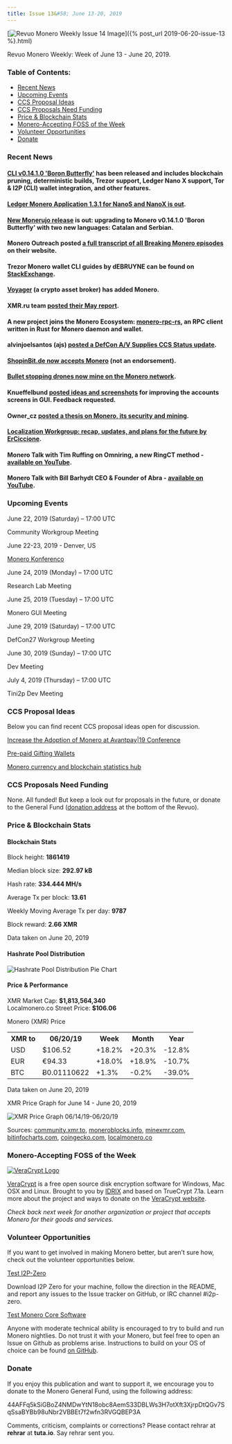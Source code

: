 ```yaml
---
title: Issue 13&#58; June 13-20, 2019
---
```

[<img src="/img/img-issue13.jpg" alt="Revuo Monero Weekly Issue 14 Image" class="img-lead">]({% post_url 2019-06-20-issue-13 %}.html)

<p class="text-lead">Revuo Monero Weekly: Week of June 13 - June 20, 2019.</p>
<!--more-->

<h3>Table of Contents:</h3>
<ul class="contents">
    <li><a href="#news">Recent News</a></li>
    <li><a href="#events">Upcoming Events</a></li>
    <li><a href="#ideas">CCS Proposal Ideas</a></li>
    <li><a href="#proposals">CCS Proposals Need Funding</a></li>
    <li><a href="#stats">Price & Blockchain Stats</a></li>
    <li><a href="#merchant">Monero-Accepting FOSS of the Week</a></li>
    <li><a href="#volunteer">Volunteer Opportunities</a></li>
    <li><a href="#donate">Donate</a></li>
</ul>

<h3 id="news">Recent News</h3>

<div class="newsbyte">
    <h4><a href="https://www.reddit.com/r/Monero/comments/c0w3cp/cli_v01410_boron_butterfly_released/" target="_blank">CLI v0.14.1.0 'Boron Butterfly'</a> has been released and includes blockchain pruning, deterministic builds, Trezor support, Ledger Nano X support, Tor & I2P (CLI) wallet integration, and other features.
    </h4>
</div>

<div class="newsbyte">
    <h4><a href="https://www.reddit.com/r/Monero/comments/c22csx/ledger_monero_application_131_for_nanos_and_nanox/" target="_blank">Ledger Monero Application 1.3.1 for NanoS and NanoX is out</a>.
    </h4>
</div>

<div class="newsbyte">
    <h4><a href="https://github.com/m2049r/xmrwallet/releases/tag/v1.11.10" target="_blank">New Monerujo release</a> is out: upgrading to Monero v0.14.1.0 'Boron Butterfly' with two new languages: Catalan and Serbian.
    </h4>
</div>

<div class="newsbyte">
    <h4>Monero Outreach posted <a href="https://www.monerooutreach.org/breaking-monero/" target="_blank">a full transcript of all Breaking Monero episodes</a> on their website.
    </h4>
</div>

<div class="newsbyte">
    <h4>Trezor Monero wallet CLI guides by dEBRUYNE can be found on <a href="https://monero.stackexchange.com/questions/11353/how-do-i-generate-a-trezor-monero-wallet-with-the-cli-monero-wallet-cli/" target="_blank">StackExchange</a>.</h4>
</div>

<div class="newsbyte">
    <h4><a href="https://twitter.com/investvoyager/status/1140697737354240004" target="_blank">Voyager</a> (a crypto asset broker) has added Monero.</h4>
</div>

<div class="newsbyte">
    <h4>XMR.ru team <a href="https://www.reddit.com/r/Monero/comments/c0uylf/xmrrureport_may/" target="_blank">posted their May report</a>.</h4>
</div>

<div class="newsbyte">
    <h4>A new project joins the Monero Ecosystem: <a href="https://www.reddit.com/r/Monero/comments/c22tnf/a_new_project_joins_the_monero_ecosystem/" target="_blank">monero-rpc-rs</a>, an RPC client written in Rust for Monero daemon and wallet.</h4>
</div>

<div class="newsbyte">
    <h4>alvinjoelsantos (ajs) <a href="https://www.reddit.com/r/Monero/comments/c1stli/status_update_defcon_av_supplies_ccs/" target="_blank">posted a DefCon A/V Supplies CCS Status update</a>.</h4>
</div>

<div class="newsbyte">
    <h4><a href="https://twitter.com/shopinbit/status/1140395714301878273" target="_blank">ShopinBit.de now accepts Monero</a> (not an endorsement).</h4>
</div>

<div class="newsbyte">
    <h4><a href="https://cryptoslate.com/bullet-stopping-drones-contribute-monero-network/" target="_blank">Bullet stopping drones now mine on the Monero network</a>.</h4>
</div>

<div class="newsbyte">
    <h4>Knueffelbund <a href="https://www.reddit.com/r/Monero/comments/c23zxn/feedback_request_ideas_for_improving_how_multiple/" target="_blank">posted ideas and screenshots</a> for improving the accounts screens in GUI. Feedback requested.</h4>
</div>

<div class="newsbyte">
    <h4>Owner_cz <a href="https://www.reddit.com/r/Monero/comments/c17s0c/after_one_year_of_writing_i_promised_to_share_my/" target="_blank">posted a thesis on Monero, its security and mining</a>.</h4>
</div>

<div class="newsbyte">
    <h4><a href="https://www.reddit.com/r/Monero/comments/c06vuw/my_last_proposal_as_coordinator_of_the/" target="_blank">Localization Workgroup: recap, updates, and plans for the future by ErCiccione</a>.</h4>
</div>

<div class="newsbyte">
    <h4>Monero Talk with Tim Ruffing on Omniring, a new RingCT method - <a href="https://youtu.be/HQOjeL_g0qA" target="_blank">available on YouTube</a>.</h4>
</div>

<div class="newsbyte">
    <h4>Monero Talk with Bill Barhydt CEO & Founder of Abra - <a href="https://youtu.be/Sfvl4WqsLXw" target="_blank">available on YouTube</a>.</h4>
</div>

<h3 id="events">Upcoming Events</h3>

<div class="event">
    <p class="date" markdown="1">June 22, 2019 (Saturday) – 17:00 UTC</p>
    <p markdown="1">Community Workgroup Meeting</p>
</div>

<div class="event">
    <p class="date" markdown="1">June 22-23, 2019 - Denver, US</p>
    <p markdown="1"><a href="http://monerokon.com/" target="_blank">Monero Konferenco</a></p>
</div>

<div class="event">
    <p class="date" markdown="1">June 24, 2019 (Monday) – 17:00 UTC</p>
    <p markdown="1">Research Lab Meeting</p>
</div>

<div class="event">
    <p class="date" markdown="1">June 25, 2019 (Tuesday) – 17:00 UTC</p>
    <p markdown="1">Monero GUI Meeting</p>
</div>

<div class="event">
    <p class="date">June 29, 2019 (Saturday) – 17:00 UTC</p>
    <p>DefCon27 Workgroup Meeting</p>
</div>

<div class="event">
    <p class="date" markdown="1">June 30, 2019 (Sunday) – 17:00 UTC</p>
    <p markdown="1">Dev Meeting</p>
</div>

<div class="event">
    <p class="date" markdown="1">July 4, 2019 (Thursday) – 17:00 UTC</p>
    <p markdown="1">Tini2p Dev Meeting</p>
</div>

<h3 id="ideas">CCS Proposal Ideas</h3>

<p>Below you can find recent CCS proposal ideas open for discussion.</p>

<div class="proposal">
<p><a href="https://repo.getmonero.org/monero-project/ccs-proposals/merge_requests/81" target="_blank">Increase the Adoption of Monero at Avantpay|19 Conference</a></p>
</div>

<div class="proposal">
<p><a href="https://repo.getmonero.org/monero-project/ccs-proposals/merge_requests/78" target="_blank">Pre-paid Gifting Wallets</a></p>
</div>

<div class="proposal">
<p><a href="https://repo.getmonero.org/monero-project/ccs-proposals/merge_requests/58" target="_blank">Monero currency and blockchain statistics hub</a></p>
</div>

<h3 id="proposals">CCS Proposals Need Funding</h3>

<p>None. All funded! But keep a look out for proposals in the future, or donate to the General Fund (<a href="#donate">donation address</a> at the bottom of the Revuo).</p>

<h3 id="stats">Price & Blockchain Stats</h3>

<h4 class="stat">Blockchain Stats</h4>

<div class="bcstats">
    <p>Block height: <b>1861419</b></p>
    <p>Median block size: <b>292.97 kB</b></p>
    <p>Hash rate: <b>334.444 MH/s</b></p>
    <p>Average Tx per block: <b>13.61</b></p>
    <p>Weekly Moving Average Tx per day: <b>9787</b></p>
    <p>Block reward: <b>2.66 XMR</b></p>
</div>
<p class="note">Data taken on June 20, 2019</p>

<h4 class="stat">Hashrate Pool Distribution</h4>
<p><img src="/img/hashrate-pool-distribution-0620.png" alt="Hashrate Pool Distribution Pie Chart"/></p>

<h4 class="stat">Price & Performance</h4>

<div class="price-intro">XMR Market Cap:  <b>$1,813,564,340</b><br>Localmonero.co Street Price: <b>$106.06</b></div>

<p class="table-title">Monero (XMR) Price</p>
<table class="price-table">
  <tr class="row1">
    <th>XMR to</th>
    <th>06/20/19</th>
    <th>Week</th>
    <th>Month</th>
    <th>Year</th>
  </tr>
  <tr>
    <td data-th="XMR to">USD</td>
    <td data-th="06/20/19">$106.52</td>
    <td data-th="Week" class="green">+18.2%</td>
    <td data-th="Month" class="green">+20.3%</td>
    <td data-th="Year" class="red">-12.8%</td>
  </tr>
  <tr class="row3">
    <td data-th="XMR to">EUR</td>
    <td data-th="06/20/19">€94.33</td>
    <td data-th="Week" class="green">+18.0%</td>
    <td data-th="Month" class="green">+18.9%</td>
    <td data-th="Year" class="red">-10.7%</td>
  </tr>
  <tr>
    <td data-th="XMR to">BTC</td>
    <td data-th="06/20/19">Ƀ0.01110622</td>
    <td data-th="Week" class="green">+1.3%</td>
    <td data-th="Month" class="red">-0.2%</td>
    <td data-th="Year" class="red">-39.0%</td>
  </tr>
</table>
<p class="note">Data taken on June 20, 2019</p>

<p class="table-title">XMR Price Graph for June 14 - June 20, 2019</p>

![XMR Price Graph 06/14/19-06/20/19](/img/weekly-chart-0620.png "XMR Price Graph 06/14/19-06/20/19") 

Sources: <a href="https://community.xmr.to/explorer/mainnet/" target="_blank">community.xmr.to</a>, <a href="https://moneroblocks.info/stats/transaction-stats" target="_blank">moneroblocks.info</a>, <a href="https://minexmr.com/pools.html" target="_blank">minexmr.com</a>, <a href="https://bitinfocharts.com/monero/" target="_blank">bitinfocharts.com</a>, <a href="https://www.coingecko.com/" target="_blank">coingecko.com</a>, <a href="https://localmonero.co/" target="_blank">localmonero.co</a>

<h3 id="merchant">Monero-Accepting FOSS of the Week</h3>

<a href="https://www.veracrypt.fr/en/Home.html" target="_blank"><img src="/img/Veracrypt%20Logo.png" alt="VeraCrypt Logo" class="merchant-img" id="veracrypt"></a>

<a href="https://www.veracrypt.fr/en/Home.html" target="_blank">VeraCrypt</a> is a free open source disk encryption software for Windows, Mac OSX and Linux. Brought to you by <a href="https://www.idrix.fr" target="_blank">IDRIX</a> and based on TrueCrypt 7.1a. Learn more about the project and ways to donate on the <a href="https://www.veracrypt.fr/en/Home.html" target="_blank">VeraCrypt website</a>.

<i>Check back next week for another organization or project that accepts Monero for their goods and services.</i>

<h3 id="volunteer">Volunteer Opportunities</h3>

<p>If you want to get involved in making Monero better, but aren’t sure how, check out the volunteer opportunities below.</p>

<div class="newsbyte">
    <p class="date"><a href="https://github.com/i2p-zero/i2p-zero/releases" target="_blank">Test I2P-Zero</a></p>
    <p>Download I2P Zero for your machine, follow the direction in the README, and report any issues to the Issue tracker on GitHub, or IRC channel #i2p-zero.</p>
</div>

<div class="newsbyte">
    <p class="date"><a href="https://github.com/monero-project/monero" target="_blank">Test Monero Core Software</a></p>
    <p>Anyone with moderate technical ability is encouraged to try to build and run Monero nightlies. Do not trust it with your Monero, but feel free to open an Issue on Github as problems arise. Instructions to build on your OS of choice can be found <a href="https://github.com/monero-project/monero#compiling-monero-from-source" target="_blank">on GitHub</a>. </p>
</div>

<h3 id="donate">Donate</h3>

<p markdown="1">If you enjoy this publication and want to support it, we encourage you to donate to the Monero General Fund, using the following address:</p>

<p class="address" markdown="1">44AFFq5kSiGBoZ4NMDwYtN18obc8AemS33DBLWs3H7otXft3XjrpDtQGv7SqSsaBYBb98uNbr2VBBEt7f2wfn3RVGQBEP3A</p>

<!--p><a href="monero:44AFFq5kSiGBoZ4NMDwYtN18obc8AemS33DBLWs3H7otXft3XjrpDtQGv7SqSsaBYBb98uNbr2VBBEt7f2wfn3RVGQBEP3A" class="qr"><img src="/img/donate-monero.png"></a></p-->

Comments, criticism, complaints or corrections? Please contact rehrar at **rehrar** at **tuta.io**. Say rehrar sent you.
